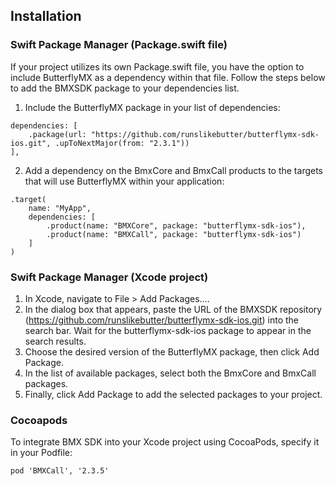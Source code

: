 ## Installation

### Swift Package Manager (Package.swift file)

If your project utilizes its own Package.swift file, you have the option to include ButterflyMX as a dependency within that file. Follow the steps below to add the BMXSDK package to your dependencies list.
1. Include the ButterflyMX package in your list of dependencies:
```
dependencies: [
    .package(url: "https://github.com/runslikebutter/butterflymx-sdk-ios.git", .upToNextMajor(from: "2.3.1"))
],
```
2. Add a dependency on the BmxCore and BmxCall products to the targets that will use ButterflyMX within your application:
```
.target(
    name: "MyApp",
    dependencies: [
        .product(name: "BMXCore", package: "butterflymx-sdk-ios"),
        .product(name: "BMXCall", package: "butterflymx-sdk-ios")
    ]
)
```
### Swift Package Manager (Xcode project)
1. In Xcode, navigate to File > Add Packages....
2. In the dialog box that appears, paste the URL of the BMXSDK repository (https://github.com/runslikebutter/butterflymx-sdk-ios.git) into the search bar. Wait for the butterflymx-sdk-ios package to appear in the search results.
3. Choose the desired version of the ButterflyMX package, then click Add Package.
4. In the list of available packages, select both the BmxCore and BmxCall packages.
5. Finally, click Add Package to add the selected packages to your project.

### Cocoapods
To integrate BMX SDK into your Xcode project using CocoaPods, specify it in your Podfile:
```
pod 'BMXCall', '2.3.5'
```